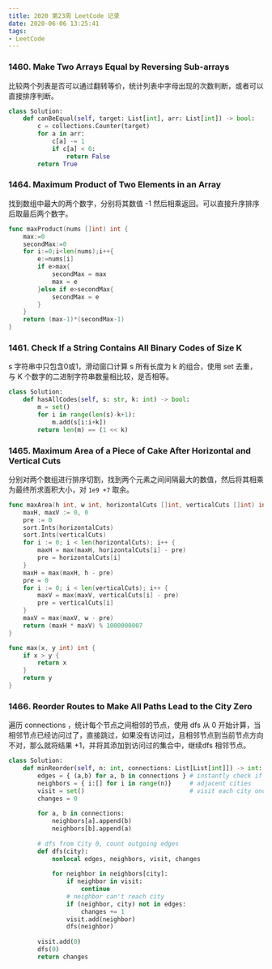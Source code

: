```yaml
---
title: 2020 第23周 LeetCode 记录
date: 2020-06-06 13:25:41
tags:
- LeetCode
---
```


### 1460. Make Two Arrays Equal by Reversing Sub-arrays


比较两个列表是否可以通过翻转等价，统计列表中字母出现的次数判断，或者可以直接排序判断。


```python
class Solution:
    def canBeEqual(self, target: List[int], arr: List[int]) -> bool:
        c = collections.Counter(target)
        for a in arr:
            c[a] -= 1
            if c[a] < 0:
                return False
        return True    

```


### 1464. Maximum Product of Two Elements in an Array

找到数组中最大的两个数字，分别将其数值 -1 然后相乘返回。可以直接升序排序后取最后两个数字。

```go
func maxProduct(nums []int) int {
    max:=0
    secondMax:=0
    for i:=0;i<len(nums);i++{
        e:=nums[i]
        if e>max{
            secondMax = max
            max = e
        }else if e>secondMax{
            secondMax = e
        }
    }
    return (max-1)*(secondMax-1)
}
```


### 1461. Check If a String Contains All Binary Codes of Size K

s 字符串中只包含0或1，滑动窗口计算 s 所有长度为 k 的组合，使用 set 去重，与 K 个数字的二进制字符串数量相比较，是否相等。

```python
class Solution:
    def hasAllCodes(self, s: str, k: int) -> bool:
        m = set()
        for i in range(len(s)-k+1):
            m.add(s[i:i+k])
        return len(m) == (1 << k)
```

### 1465. Maximum Area of a Piece of Cake After Horizontal and Vertical Cuts

分别对两个数组进行排序切割，找到两个元素之间间隔最大的数值，然后将其相乘为最终所求面积大小，对 `1e9 +7` 取余。

```go
func maxArea(h int, w int, horizontalCuts []int, verticalCuts []int) int {
    maxH, maxV := 0, 0
	pre := 0
	sort.Ints(horizontalCuts)
	sort.Ints(verticalCuts)
	for i := 0; i < len(horizontalCuts); i++ {
		maxH = max(maxH, horizontalCuts[i] - pre)
		pre = horizontalCuts[i]
	}
	maxH = max(maxH, h - pre)
	pre = 0
	for i := 0; i < len(verticalCuts); i++ {
		maxV = max(maxV, verticalCuts[i] - pre)
		pre = verticalCuts[i]
	}
	maxV = max(maxV, w - pre)
	return (maxH * maxV) % 1000000007
}

func max(x, y int) int {
	if x > y {
		return x
	}
	return y
}
```


### 1466. Reorder Routes to Make All Paths Lead to the City Zero

遍历 connections ，统计每个节点之间相邻的节点，使用 dfs 从 0 开始计算，当相邻节点已经访问过了，直接跳过，如果没有访问过，且相邻节点到当前节点方向不对，那么就将结果 +1，并将其添加到访问过的集合中，继续dfs 相邻节点。


```python
class Solution:
    def minReorder(self, n: int, connections: List[List[int]]) -> int:
        edges = { (a,b) for a, b in connections } # instantly check if a->b
        neighbors = { i:[] for i in range(n)}     # adjacent cities
        visit = set()                             # visit each city once
        changes = 0
        
        for a, b in connections:
            neighbors[a].append(b)
            neighbors[b].append(a)
        
        # dfs from City 0, count outgoing edges
        def dfs(city):
            nonlocal edges, neighbors, visit, changes
            
            for neighbor in neighbors[city]:
                if neighbor in visit:
                    continue
                # neighbor can't reach city
                if (neighbor, city) not in edges:
                    changes += 1
                visit.add(neighbor)
                dfs(neighbor)
        
        visit.add(0)
        dfs(0)
        return changes
```